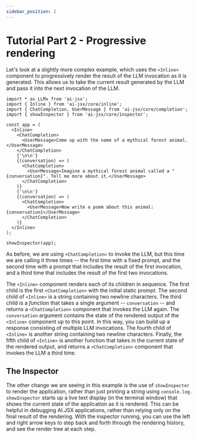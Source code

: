 ```yaml
---
sidebar_position: 2
---
```


# Tutorial Part 2 - Progressive rendering

Let's look at a slightly more complex example, which uses the `<Inline>` component
to progressively render the result of the LLM invocation as it is generated. This
allows us to take the current result generated by the LLM and pass it into the next
invocation of the LLM.

```tsx filename="packages/tutorial/src/part2.tsx"
import * as LLMx from 'ai-jsx';
import { Inline } from 'ai-jsx/core/inline';
import { ChatCompletion, UserMessage } from 'ai-jsx/core/completion';
import { showInspector } from 'ai-jsx/core/inspector';

const app = (
  <Inline>
    <ChatCompletion>
      <UserMessage>Come up with the name of a mythical forest animal.</UserMessage>
    </ChatCompletion>
    {'\n\n'}
    {(conversation) => (
      <ChatCompletion>
        <UserMessage>Imagine a mythical forest animal called a "{conversation}". Tell me more about it.</UserMessage>
      </ChatCompletion>
    )}
    {'\n\n'}
    {(conversation) => (
      <ChatCompletion>
        <UserMessage>Now write a poem about this animal: {conversation}</UserMessage>
      </ChatCompletion>
    )}
  </Inline>
);

showInspector(app);
```

As before, we are using `<ChatCompletion>` to invoke the LLM, but this time we are
calling it three times -- the first time with a fixed prompt, and the second time with a
prompt that includes the result of the first invocation, and a third time that includes
the result of the first two invocations.

The `<Inline>` component renders each of its children in sequence.
The first child is the first `<ChatCompletion>` with the initial static prompt.
The second child of `<Inline>` is a string containing two newline characters.
The third child is a _function_ that takes a single argument -- `conversation` -- and returns
a `<ChatCompletion>` component that invokes the LLM again. The `conversation` argument contains
the state of the rendered output of the `<Inline>` component up to this point.
In this way, you can build up a response consisting of multiple LLM invocations.
The fourth child of `<Inline>` is another string containing two newline characters.
Finally, the fifth child of `<Inline>` is another function that takes in the current state
of the rendered output, and returns a `<ChatCompletion>` component that invokes the LLM
a third time.

## The Inspector

The other change we are seeing in this example is the use of `showInspector` to render the
application, rather than just printing a string using `console.log`. `showInspector` starts
up a live text display (in the terminal window) that shows the current state of the application
as it is rendered. This can be helpful in debugging AI.JSX applications, rather than relying
only on the final result of the rendering. With the inspector running, you can use the
left and right arrow keys to step back and forth through the rendering history, and see
the render tree at each step.
